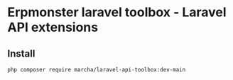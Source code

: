 # Erpmonster laravel toolbox - Laravel API extensions

## Install

`php composer require marcha/laravel-api-toolbox:dev-main`

